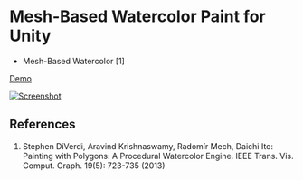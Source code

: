 Mesh-Based Watercolor Paint for Unity
====================
* Mesh-Based Watercolor [1]

[Demo](http://nobnak.github.io/SceneSamples/PaintingWithPolygons/PaintingWithPolygons.html)

[![Screenshot](http://i.vimeocdn.com/video/500090820_640.jpg)](https://vimeo.com/114418780)

## References
 1. Stephen DiVerdi, Aravind Krishnaswamy, Radomír Mech, Daichi Ito: Painting with Polygons: A Procedural Watercolor Engine. IEEE Trans. Vis. Comput. Graph. 19(5): 723-735 (2013)
